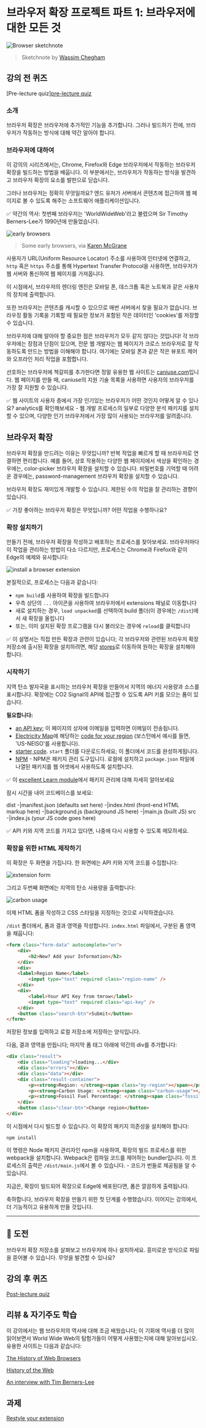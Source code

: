 # 브라우저 확장 프로젝트 파트 1: 브라우저에 대한 모든 것

![Browser sketchnote](/sketchnotes/browser.jpg)

> Sketchnote by [Wassim Chegham](https://dev.to/wassimchegham/ever-wondered-what-happens-when-you-type-in-a-url-in-an-address-bar-in-a-browser-3dob)

## 강의 전 퀴즈

[Pre-lecture quiz][pre-lecture quiz](https://nice-beach-0fe9e9d0f.azurestaticapps.net/quiz/23?loc=ko)

### 소개

브라우저 확장은 브라우저에 추가적인 기능을 추가합니다. 그러나 빌드하기 전에, 브라우저가 작동하는 방식에 대해 약간 알아야 합니다.

### 브라우저에 대하여

이 강의의 시리즈에서는, Chrome, Firefox와 Edge 브라우저에서 작동하는 브라우저 확장을 빌드하는 방법을 배웁니다. 이 부분에서는, 브라우저가 작동하는 방식을 발견하고 브라우저 확장의 요소를 발판으로 딛습니다.

그러나 브라우저는 정확히 무엇일까요? 엔드 유저가 서버에서 콘텐츠에 접근하여 웹 페이지로 볼 수 있도록 해주는 소프트웨어 애플리케이션입니다.

✅ 약간의 역사: 첫번째 브라우저는 'WorldWideWeb'라고 불렸으며 Sir Timothy Berners-Lee가 1990년에 만들었습니다.

![early browsers](../images/earlybrowsers.jpg)

> Some early browsers, via [Karen McGrane](https://www.slideshare.net/KMcGrane/week-4-ixd-history-personal-computing)

사용자가 URL(Uniform Resource Locator) 주소를 사용하여 인터넷에 연결하고, `http` 혹은 `https` 주소를 통해 Hypertext Transfer Protocol을 사용하면, 브라우저가 웹 서버와 통신하여 웹 페이지를 가져옵니다.

이 시점에서, 브라우저의 렌더링 엔진은 모바일 폰, 데스크톱 혹은 노트북과 같은 사용자의 장치에 출력합니다.

또한 브라우저는 콘텐츠를 캐시할 수 있으므로 매번 서버에서 찾을 필요가 없습니다. 브라우징 활동 기록을 기록할 때 필요한 정보가 포함된 작은 데이터인 'cookies'를 저장할 수 있습니다.

브라우저에 대해 알아야 할 중요한 점은 브라우저가 모두 같지 않다는 것입니다! 각 브라우저에는 장점과 단점이 있으며, 전문 웹 개발자는 웹 페이지가 크로스 브라우저로 잘 작동하도록 만드는 방법을 이해해야 합니다. 여기에는 모바일 폰과 같은 작은 뷰포트 제어와 오프라인 처리 작업을 포함합니다.

선호하는 브라우저에 책갈피를 추가한다면 정말 유용한 웹 사이트는 [caniuse.com](https://www.caniuse.com)입니다. 웹 페이지를 만들 때, caniuse의 지원 기술 목록을 사용하면 사용자의 브라우저를 가장 잘 지원할 수 있습니다.

✅ 웹 사이트의 사용자 층에서 가장 인기있는 브라우저가 어떤 것인지 어떻게 알 수 있나요? analytics를 확인해보세요 - 웹 개발 프로세스의 일부로 다양한 분석 패키지를 설치할 수 있으며, 다양한 인기 브라우저에서 가장 많이 사용되는 브라우저를 알려줍니다.

## 브라우저 확장

브라우저 확장을 만드려는 이유는 무엇입니까? 반복 작업을 빠르게 할 때 브라우저로 연결하면 편리합니다. 예를 들어, 상호 작용하는 다양한 웹 페이지에서 색상을 확인하는 경우에는, color-picker 브라우저 확장을 설치할 수 있습니다. 비밀번호를 기억할 때 어려운 경우에는, password-management 브라우저 확장을 설치할 수 있습니다.

브라우저 확장도 재미있게 개발할 수 있습니다. 제한된 수의 작업을 잘 관리하는 경향이 있습니다.

✅ 가장 좋아하는 브라우저 확장은 무엇입니까? 어떤 작업을 수행하나요?

### 확장 설치하기

만들기 전에, 브라우저 확장을 작성하고 배포하는 프로세스를 찾아보세요. 브라우저마다 이 작업을 관리하는 방법이 다소 다르지만, 프로세스는 Chrome과 Firefox와 같이 Edge의 예제와 유사합니다:

![install a browser extension](../images/install-on-edge.png)

본질적으로, 프로세스는 다음과 같습니다:

- `npm build`를 사용하여 확장을 빌드합니다
- 우측 상단의 `...` 아이콘을 사용하여 브라우저에서 extensions 패널로 이동합니다
- 새로 설치하는 경우, `load unpacked`를 선택하여 build 폴더(이 경우에는 `/dist`)에서 새 확장을 올립니다
- 또는, 이미 설치된 확장 프로그램을 다시 불러오는 경우에 `reload`를 클릭합니다

✅ 이 설명서는 직접 만든 확장과 관련이 있습니다; 각 브라우저와 관련된 브라우저 확장 저장소에 출시된 확장을 설치하려면, 해당 [stores](https://microsoftedge.microsoft.com/addons/Microsoft-Edge-Extensions-Home)로 이동하여 원하는 확장을 설치해야 합니다.

### 시작하기

지역 탄소 발자국을 표시하는 브라우저 확장을 만들어서 지역의 에너지 사용량과 소스를 표시합니다. 확장에는 CO2 Signal의 API에 접근할 수 있도록 API 키를 모으는 폼이 있습니다.

**필요합니다:**

- [an API key](https://www.co2signal.com/); 이 페이지의 상자에 이메일을 입력하면 이메일이 전송됩니다.
- [Electricity Map](https://www.electricitymap.org/map)에 해당하는 [code for your region](http://api.electricitymap.org/v3/zones) (보스턴에서 예시를 들면, 'US-NEISO'를 사용합니다).
- [starter code](../start). `start` 폴더를 다운로드하세요; 이 폴더에서 코드를 완성하게됩니다.
- [NPM](https://www.npmjs.com) - NPM은 패키지 관리 도구입니다. 로컬에 설치하고 `package.json` 파일에 나열된 패키지를 웹 어셋에서 사용하도록 설치합니다.

✅ 이 [excellent Learn module](https://docs.microsoft.com/learn/modules/create-nodejs-project-dependencies/?WT.mc_id=academic-13441-cxa)에서 패키지 관리에 대해 자세히 알아보세요

잠시 시간을 내어 코드베이스를 보세요:

dist
-|manifest.json (defaults set here)
-|index.html (front-end HTML markup here)
-|background.js (background JS here)
-|main.js (built JS)
src
-|index.js (your JS code goes here)

✅ API 키와 지역 코드를 가지고 있다면, 나중에 다시 사용할 수 있도록 메모하세요.

### 확장을 위한 HTML 제작하기

이 확장은 두 화면을 가집니다. 한 화면에는 API 키와 지역 코드를 수집합니다:

![extension form](../images/1.png)

그리고 두번째 화면에는 지역의 탄소 사용량을 출력합니다:

![carbon usage](../images/2.png)

이제 HTML 폼을 작성하고 CSS 스타일을 지정하는 것으로 시작하겠습니다.

`/dist` 폴더에서, 폼과 결과 영역을 작성합니다. `index.html` 파일에서, 구분된 폼 영역을 채웁니다:

```HTML
<form class="form-data" autocomplete="on">
	<div>
		<h2>New? Add your Information</h2>
	</div>
	<div>
	<label>Region Name</label>
		<input type="text" required class="region-name" />
	</div>
	<div>
		<label>Your API Key from tmrow</label>
		<input type="text" required class="api-key" />
	</div>
	<button class="search-btn">Submit</button>
</form>
```

저장된 정보를 입력하고 로컬 저장소에 저장하는 양식입니다.

다음, 결과 영역을 만듭니다; 마지막 폼 태그 아래에 약간의 div를 추가합니다:

```HTML
<div class="result">
	<div class="loading">loading...</div>
	<div class="errors"></div>
	<div class="data"></div>
	<div class="result-container">
		<p><strong>Region: </strong><span class="my-region"></span></p>
		<p><strong>Carbon Usage: </strong><span class="carbon-usage"></span></p>
		<p><strong>Fossil Fuel Percentage: </strong><span class="fossil-fuel"></span></p>
	</div>
	<button class="clear-btn">Change region</button>
</div>
```

이 시점에서 다시 빌드할 수 있습니다. 이 확장의 패키지 의존성을 설치해야 합니다:

```
npm install
```

이 명령은 Node 패키지 관리자인 npm을 사용하여, 확장의 빌드 프로세스를 위한 webpack을 설치합니다. Webpack은 컴파일 코드를 제어하는 bundler입니다. 이 프로세스의 출력은 `/dist/main.js`에서 볼 수 있습니다. - 코드가 번들로 제공됨을 알 수 있습니다.

지금은, 확장이 빌드되어 확장으로 Edge에 배포된다면, 폼은 깔끔하게 출력됩니다.

축하합니다, 브라우저 확장을 만들기 위한 첫 단계를 수행했습니다. 이어지는 강의에서, 더 기능적이고 유용하게 만들 것입니다.

---

## 🚀 도전

브라우저 확장 저장소를 살펴보고 브라우저에 하나 설치하세요. 흥미로운 방식으로 파일을 뜯어볼 수 있습니다. 무엇을 발견할 수 있나요?

## 강의 후 퀴즈

[Post-lecture quiz](https://nice-beach-0fe9e9d0f.azurestaticapps.net/quiz/24?loc=ko)

## 리뷰 & 자기주도 학습

이 강의에서는 웹 브라우저의 역사에 대해 조금 배웠습니다; 이 기회에 역사를 더 많이 읽어보면서 World Wide Web의 탐험가들이 어떻게 사용했는지에 대해 알아보십시오. 유용한 사이트는 다음과 같습니다:

[The History of Web Browsers](https://www.mozilla.org/firefox/browsers/browser-history/)

[History of the Web](https://webfoundation.org/about/vision/history-of-the-web/)

[An interview with Tim Berners-Lee](https://www.theguardian.com/technology/2019/mar/12/tim-berners-lee-on-30-years-of-the-web-if-we-dream-a-little-we-can-get-the-web-we-want)

## 과제

[Restyle your extension](../assignment.md)
